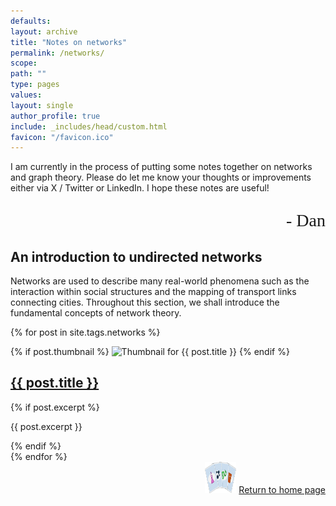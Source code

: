 ```yaml
---
defaults:
layout: archive
title: "Notes on networks"
permalink: /networks/
scope:
path: ""
type: pages
values:
layout: single
author_profile: true
include: _includes/head/custom.html
favicon: "/favicon.ico"
---
```

I am currently in the process of putting some notes together on networks and graph theory. Please do let me know your thoughts or improvements either via X / Twitter or LinkedIn. I hope these notes are useful!
<p style="font-family: 'Brush Script MT', cursive; text-align: right; font-size: 28px;">- Dan</p>

## An introduction to undirected networks

Networks are used to describe many real-world phenomena such as the interaction within social structures and the mapping of transport links connecting cities. Throughout this section, we shall introduce the fundamental concepts of network theory.

{% for post in site.tags.networks %}
  <article class="post">
    <div class="post-content-thumbnail">
      {% if post.thumbnail %}
        <img src="{{ post.thumbnail }}" alt="Thumbnail for {{ post.title }}" class="post-thumbnail">
      {% endif %}
      <div class="post-content">
        <h2><a href="{{ post.url }}">{{ post.title }}</a></h2>
        {% if post.excerpt %}
          <p>{{ post.excerpt }}</p>
        {% endif %}
      </div>
    </div>
  </article>
{% endfor %}

<div style="text-align: right;"> <img src="/assets/back_to_home_button.png" alt="custom emoji" width="50px" height="50px"> <a href="/">Return to home page</a> </div>

